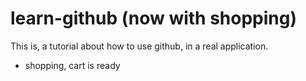 # learn-github (now with shopping)

This is, a tutorial about how to use github, in a real application.

- shopping, cart is ready